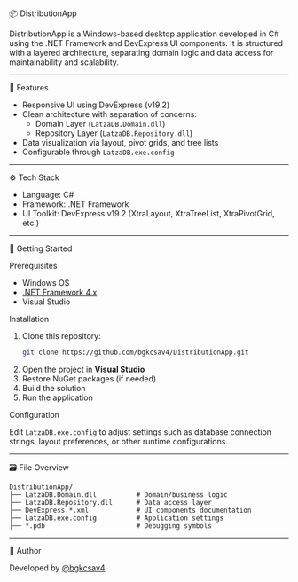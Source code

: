 📦 DistributionApp

DistributionApp is a Windows-based desktop application developed in C# using the .NET Framework and DevExpress UI components. It is structured with a layered architecture, separating domain logic and data access for maintainability and scalability.

---

🧩 Features

- Responsive UI using DevExpress (v19.2)
- Clean architecture with separation of concerns:
  - Domain Layer (`LatzaDB.Domain.dll`)
  - Repository Layer (`LatzaDB.Repository.dll`)
- Data visualization via layout, pivot grids, and tree lists
- Configurable through `LatzaDB.exe.config`

---

 ⚙️ Tech Stack

- Language: C#
- Framework: .NET Framework
- UI Toolkit: DevExpress v19.2 (XtraLayout, XtraTreeList, XtraPivotGrid, etc.)

---

 🚀 Getting Started

Prerequisites

- Windows OS
- [.NET Framework 4.x](https://dotnet.microsoft.com/en-us/download/dotnet-framework)
- Visual Studio

 Installation

1. Clone this repository:
    ```bash
    git clone https://github.com/bgkcsav4/DistributionApp.git
    ```
2. Open the project in **Visual Studio**
3. Restore NuGet packages (if needed)
4. Build the solution
5. Run the application

 Configuration

Edit `LatzaDB.exe.config` to adjust settings such as database connection strings, layout preferences, or other runtime configurations.

---

 🗃 File Overview

```
DistributionApp/
├── LatzaDB.Domain.dll          # Domain/business logic
├── LatzaDB.Repository.dll      # Data access layer
├── DevExpress.*.xml            # UI components documentation
├── LatzaDB.exe.config          # Application settings
├── *.pdb                       # Debugging symbols
```

---
👤 Author

Developed by [@bgkcsav4](https://github.com/bgkcsav4)
